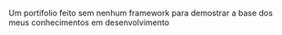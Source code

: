 Um portifolio feito sem nenhum framework para demostrar a base dos meus conhecimentos em desenvolvimento
